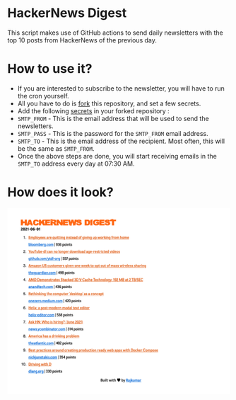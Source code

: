 # HackerNews Digest

This script makes use of GitHub actions to send daily newsletters with the top 10 posts from HackerNews of the previous day.

# How to use it?
- If you are interested to subscribe to the newsletter, you will have to run the cron yourself.
- All you have to do is [fork](https://docs.github.com/en/github/getting-started-with-github/quickstart/fork-a-repo) this repository, and set a few secrets.
- Add the following [secrets](https://docs.github.com/en/actions/reference/encrypted-secrets#creating-encrypted-secrets-for-a-repository) in your forked repository :
 - `SMTP_FROM` - This is the email address that will be used to send the newsletters.
 - `SMTP_PASS` - This is the password for the `SMTP_FROM` email address.
 - `SMTP_TO` - This is the email address of the recipient. Most often, this will be the same as `SMTP_FROM`.
- Once the above steps are done, you will start receiving emails in the `SMTP_TO` address every day at 07:30 AM.

# How does it look?

![image](screenshot.png)